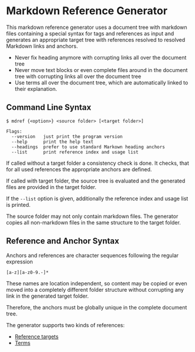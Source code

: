 # Markdown Reference Generator


This markdown reference generator uses
a document tree with markdown files containing
a special syntax for tags and references
as input and generates an appropriate target tree with
references resolved to resolved Markdown links
and anchors.

- Never fix heading anymore with corrupting links all over the document tree
- Never move text blocks or even complete files around in the document tree with corrupting links all over the document tree
- Use terms all over the document tree, which are automatically linked to their explanation.

## Command Line Syntax

```shell
$ mdref {<option>} <source folder> [<target folder>]

Flags:
  --version   just print the program version
  --help      print the help text
  --headings  prefer to use standard Markown heading anchors
  --list      print reference index and usage list 
```

If called without a target folder a consistency check is
done. It checks, that for all used references the appropriate anchors are defined.

If called with target folder, the source tree
is evaluated and the generated files are provided in the target folder.

If the `--list` option is given, additionally the reference index
and usage list is printed.


The source folder may not only contain markdown files. The generator copies all non-markdown files in the same structure to the target folder.

## Reference and Anchor Syntax

Anchors and references are character sequences
following the regular expression

<a id="name"></a>

```regexp
[a-z][a-z0-9.-]*
```

These names are location independent, so content
may be copied or even moved into a completely different folder structure without corrupting any link in the generated target folder.

Therefore, the anchors must be globally unique in the
complete document tree.

The generator supports two kinds of references:
- [Reference targets](doc/chapters/references.md#reference-targets) 
- [Terms](doc/chapters/terms.md#terms)

